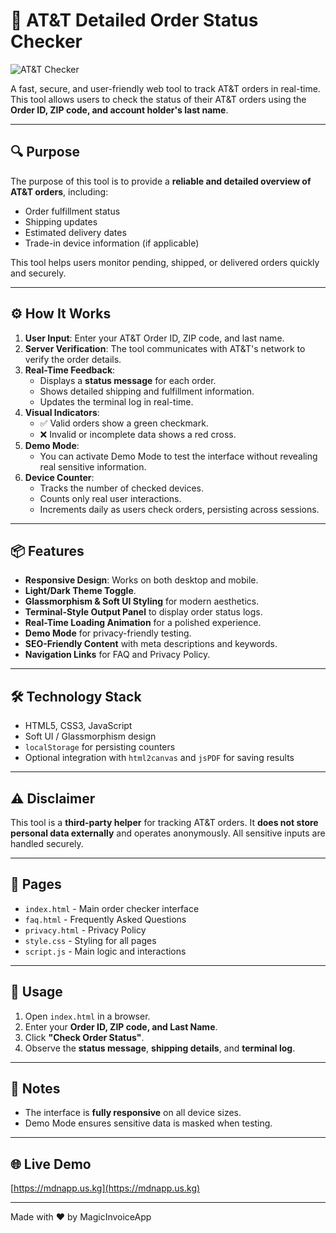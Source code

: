 # 🚀 AT&T Detailed Order Status Checker

![AT&T Checker](https://i.ibb.co/spMwcV2c/Screenshot-2025-09-27-122941.png)


A fast, secure, and user-friendly web tool to track AT&T orders in real-time. This tool allows users to check the status of their AT&T orders using the **Order ID, ZIP code, and account holder's last name**.

---

## 🔍 Purpose

The purpose of this tool is to provide a **reliable and detailed overview of AT&T orders**, including:

- Order fulfillment status
- Shipping updates
- Estimated delivery dates
- Trade-in device information (if applicable)

This tool helps users monitor pending, shipped, or delivered orders quickly and securely.

---

## ⚙️ How It Works

1. **User Input**: Enter your AT&T Order ID, ZIP code, and last name.
2. **Server Verification**: The tool communicates with AT&T's network to verify the order details.
3. **Real-Time Feedback**:
   - Displays a **status message** for each order.
   - Shows detailed shipping and fulfillment information.
   - Updates the terminal log in real-time.
4. **Visual Indicators**:
   - ✅ Valid orders show a green checkmark.
   - ❌ Invalid or incomplete data shows a red cross.
5. **Demo Mode**:  
   - You can activate Demo Mode to test the interface without revealing real sensitive information.
6. **Device Counter**:  
   - Tracks the number of checked devices.
   - Counts only real user interactions.
   - Increments daily as users check orders, persisting across sessions.

---

## 📦 Features

- **Responsive Design**: Works on both desktop and mobile.
- **Light/Dark Theme Toggle**.
- **Glassmorphism & Soft UI Styling** for modern aesthetics.
- **Terminal-Style Output Panel** to display order status logs.
- **Real-Time Loading Animation** for a polished experience.
- **Demo Mode** for privacy-friendly testing.
- **SEO-Friendly Content** with meta descriptions and keywords.
- **Navigation Links** for FAQ and Privacy Policy.

---

## 🛠 Technology Stack

- HTML5, CSS3, JavaScript
- Soft UI / Glassmorphism design
- `localStorage` for persisting counters
- Optional integration with `html2canvas` and `jsPDF` for saving results

---

## ⚠️ Disclaimer

This tool is a **third-party helper** for tracking AT&T orders. It **does not store personal data externally** and operates anonymously. All sensitive inputs are handled securely.  

---

## 📁 Pages

- `index.html` - Main order checker interface
- `faq.html` - Frequently Asked Questions
- `privacy.html` - Privacy Policy
- `style.css` - Styling for all pages
- `script.js` - Main logic and interactions

---

## 🚀 Usage

1. Open `index.html` in a browser.
2. Enter your **Order ID, ZIP code, and Last Name**.
3. Click **"Check Order Status"**.
4. Observe the **status message**, **shipping details**, and **terminal log**.

---

## 📝 Notes

- The interface is **fully responsive** on all device sizes.
- Demo Mode ensures sensitive data is masked when testing.

---

## 🌐 Live Demo

[https://mdnapp.us.kg](https://mdnapp.us.kg)

---

Made with ❤️ by MagicInvoiceApp
